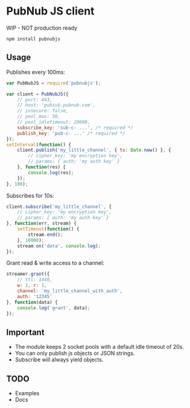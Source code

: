 # PubNub JS client

WIP - NOT production ready

	npm install pubnubjs

## Usage

Publishes every 100ms:

```js
var PubNubJS = require('pubnubjs');

var client = PubNubJS({
	// port: 443,
	// host: 'pubsub.pubnub.com',
	// insecure: false,
	// pool_max: 50,
	// pool_idletimeout: 20000,
	subscribe_key: 'sub-c- ...', /* required */
	publish_key: 'pub-c- ...' /* required */
});
setInterval(function() {
	client.publish('my_little_channel', { ts: Date.now() }, {
		// cipher_key: 'my encryption key',
		// params: { auth: 'my auth key' }
	}, function(res) {
		console.log(res);
	});
}, 100);
```

Subscribes for 10s:

```js
client.subscribe('my_little_channel', {
	// cipher_key: 'my encryption key',
	// params: { auth: 'my auth key' }
}, function(err, stream) {
	setTimeout(function() {
		stream.end();
	}, 10000);
	stream.on('data', console.log);
});
```

Grant read & write access to a channel:

```js
streamer.grant({
	// ttl: 1440,
	w: 1, r: 1,
	channel: 'my_little_channel_with_auth',
	auth: '12345'
}, function(data) {
	console.log('grant', data);
});
```

## Important

* The module keeps 2 socket pools with a default idle timeout of 20s.
* You can only publish js objects or JSON strings.
* Subscribe will always yield objects.

## TODO

* Examples
* Docs
